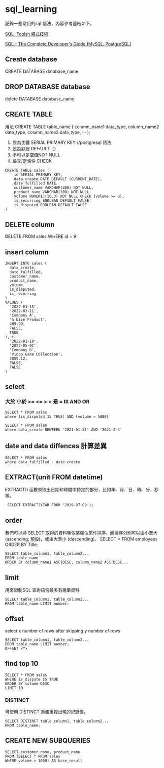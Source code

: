 # sql_learning
記錄一些常用的sql 語法，內容參考連結如下。

 [SQL- Fooish 程式技術](https://www.fooish.com/sql/distinct.html)
 
 [SQL - The Complete Developer's Guide (MySQL, PostgreSQL)](https://www.udemy.com/course/sql-the-complete-developers-guide-mysql-postgresql/)
 

## Create database
CREATE DATABASE database_name

## DROP DATABASE database
delete DATABASE database_name

## CREATE TABLE 

用法
CREATE TABLE table_name (
  column_name1 data_type,
  column_name2 data_type,
  column_name3 data_type,
  ···
);

1. 設為主鍵  SERIAL PRIMARY KEY //postgresql 語法
2. 設為默認 DEFAULT（）
3. 不可以是空值NOT NULL
4. 檢查/定條件 CHECK

```
CREATE TABLE sales (
    id SERIAL PRIMARY KEY,
    data_create DATE DEFAULT (CURRENT_DATE),
    date_fulfilled DATE,
    customer_name VARCHAR(300) NOT NULL,
    product_name VARCHAR(300) NOT NULL,
    volume NUMERIC(10,3) NOT NULL CHECK (volume >= 0),
    is_recurring BOOLEAN DEFAULT FALSE,
    is_disputed BOOLEAN DEFAULT FALSE
)
```
## DELETE column
DELETE FROM sales
WHERE id = 9

## insert column
```
INSERT INTO sales (
  data_create,
  date_fulfilled,
  customer_name,
  product_name,
  volume,
  is_disputed,
  is_recurring
)
VALUES (
  '2022-01-18',
  '2022-03-11',
  'Company A',
  'A Nice Product',
  489.99,
  FALSE,
  TRUE
), (
  '2022-01-18',
  '2022-05-01',
  'Company B',
  'Video Game Collection',
  3859.12,
  FALSE,
  FALSE
)
```

## select

### 大於 小於 >= <= > < 是 = IS   AND OR
```
SELECT * FROM sales
where (is_disputed IS TRUE) AND (volume > 5000)
```

```
SELECT * FROM sales
where data_create BEWTEEN '2021-01-21' AND '2021-2-4'
```
## date and data diffences  計算差異

```
SELECT * FROM sales
where data_fulfilled - date_create
```

## EXTRACT(unit FROM datetime)
 EXTRACT() 函數來取出日期和時間中特定的部分，比如年、月、日、時、分、秒等。
```
 SELECT EXTRACT(YEAR FROM '2019-07-02');
```
## order 
我們可以將 SELECT 取得的資料集依某欄位來作排序，而排序分別可以由小至大 (ascending; 預設)，或由大至小 (descending)。
SELECT * FROM employees ORDER BY Title;
```
SELECT table_column1, table_column2...
FROM table_name
ORDER BY column_name1 ASC|DESC, column_name2 ASC|DESC...
```

## limit 
用來限制SQL 查詢語句最多有幾筆資料
```
SELECT table_column1, table_column2...
FROM table_name LIMIT number;
```
## offset
select x number of rows after skipping y number of rows
```
SELECT table_column1, table_column2...
FROM table_name LIMIT number;
OFFSET <Y>
```

## find top 10 
```
SELECT * FROM sales
WHERE is_dispute IS TRUE
ORDER BY volume DESC 
LIMIT 10
```

### DISTINCT
可使用 DISTINCT 過濾重複出現的紀錄值。
```
SELECT DISTINCT table_column1, table_column2...
FROM table_name;
```

## CREATE NEW SUBQUERIES
```
SELECT customer_name, product_name 
FROM (SELECT * FROM sales
WHERE volume > 1000) AS base_result
```

